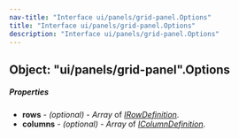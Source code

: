 ```yaml
---
nav-title: "Interface ui/panels/grid-panel.Options"
title: "Interface ui/panels/grid-panel.Options"
description: "Interface ui/panels/grid-panel.Options"
---
```

## Object: "ui/panels/grid-panel".Options

##### Properties
 - **rows** - _(optional)_ - _Array_ of [_IRowDefinition_](../../../ui/panels/grid-panel/IRowDefinition.md).
 - **columns** - _(optional)_ - _Array_ of [_IColumnDefinition_](../../../ui/panels/grid-panel/IColumnDefinition.md).
